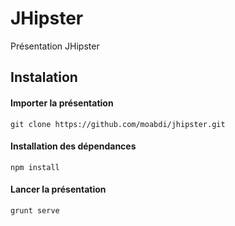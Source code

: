 # JHipster
Présentation JHipster

## Instalation
#### Importer la présentation
```
git clone https://github.com/moabdi/jhipster.git
```

#### Installation des dépendances  
```
npm install
```

#### Lancer la présentation

```
grunt serve
```

